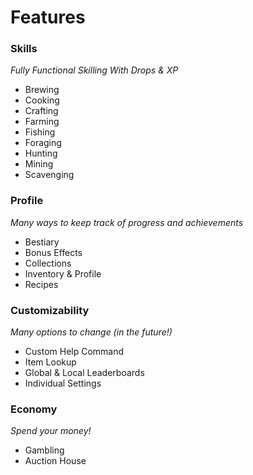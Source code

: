 # Features
### Skills
*Fully Functional Skilling With Drops & XP*
- Brewing
- Cooking
- Crafting
- Farming
- Fishing
- Foraging
- Hunting
- Mining
- Scavenging

### Profile
*Many ways to keep track of progress and achievements*
- Bestiary
- Bonus Effects
- Collections
- Inventory & Profile
- Recipes

### Customizability
*Many options to change (in the future!)*
- Custom Help Command
- Item Lookup
- Global & Local Leaderboards
- Individual Settings

### Economy
*Spend your money!*
- Gambling
- Auction House
